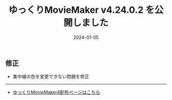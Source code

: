 ﻿---
title: ゆっくりMovieMaker v4.24.0.2 を公開しました
date: 2024-01-05
tags: [YMM4,お知らせ]
---
## 修正
- 集中線の色を変更できない問題を修正

---

- [ゆっくりMovieMaker4配布ページはこちら](../index.md)